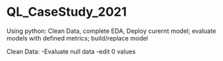 # QL_CaseStudy_2021

Using python: Clean Data, complete EDA, Deploy curernt model; evaluate models with defined metrics; build/replace model

Clean Data:
  -Evaluate null data
  -edit 0 values
  
